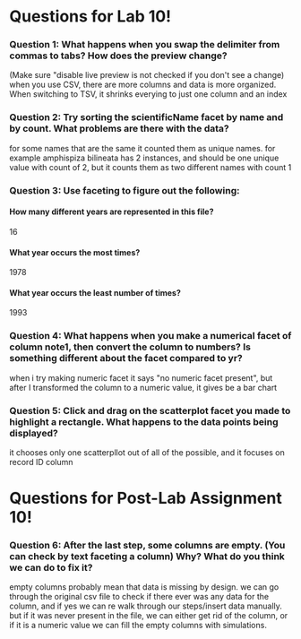 # Questions for Lab 10!

### Question 1: What happens when you swap the delimiter from commas to tabs? How does the preview change? 
(Make sure "disable live preview is not checked if you don't see a change)
when you use CSV, there are more columns and data is more organized. When switching to TSV, it shrinks everying to just one column and an index
### Question 2: Try sorting the scientificName facet by name and by count. What problems are there with the data?
for some names that are the same it counted them as unique names. for example amphispiza bilineata has 2 instances, and should be one unique value with count of 2, but it counts them as two different names with count 1
### Question 3: Use faceting to figure out the following:
#### How many different years are represented in this file?
16
#### What year occurs the most times?
1978
#### What year occurs the least number of times?
1993

### Question 4: What happens when you make a numerical facet of column note1, then convert the column to numbers? Is something different about the facet compared to yr?
when i try making numeric facet it says "no numeric facet present", but after I transformed the column to a numeric value, it gives be a bar chart
### Question 5: Click and drag on the scatterplot facet you made to highlight a rectangle. What happens to the data points being displayed?
it chooses only one scatterpllot out of all of the possible, and it focuses on record ID column
# Questions for Post-Lab Assignment 10!

### Question 6: After the last step, some columns are empty. (You can check by text faceting a column) Why? What do you think we can do to fix it?
empty columns probably mean that data is missing by design. we can go through the original csv file to check if there ever was any data for the column, and if yes we can re walk through our steps/insert data manually. but if it was never present in the file, we can either get rid of the column, or if it is a numeric value we can fill the empty columns with simulations.